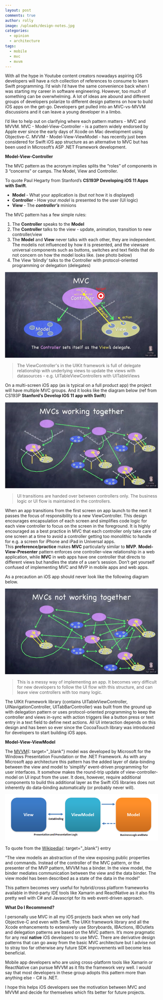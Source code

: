 ```yaml
---
layout: post
comments: true
author: rolly
image: /uploads/design-notes.jpg
categories:
  - opinion
  - architecture
tags:
  - mobile
  - mvc
  - mvvm
---
```


With all the hype in Youtube content creators nowadays aspiring iOS developers will have a rich collection of references to consume to learn Swift programming. I’d wish I’d have the same convenience back when I was starting my career in software engineering. However, too much of something can be overwhelming. A lot of ideas are abound and different groups of developers polarize to different design patterns on how to build iOS apps on the get-go. Developers get pulled into an MVC-vs-MVVM discussions and it can leave a young developer in a limbo.
<!--base32-dnqq4t8-base32-->

I’d like to help out on clarifying where each pattern matters - MVC and MVVM. MVC - Model-View-Controller - is a pattern widely endorsed by Apple ever since the early days of Xcode on Mac development using Objective-C. MVVM - Model-View-ViewModel - has recently just been considered for Swift iOS app structure as an alternative to MVC but has been used in Microsoft’s ASP .NET Framework development.

**Model-View-Controller**

The MVC pattern as the acronym implies splits the “roles” of components in 3 “concerns” or camps. The Model, View and Controller.

To quote Paul Hegarty from Stanford’s **CS193P Developing iOS 11 Apps with Swift**.

* **Model&nbsp;**\- What your application is (but&nbsp;*not* how it is displayed)
* **Controller&nbsp;**\- How your&nbsp;*model* is presented to the user (UI logic)
* **View&nbsp;**\- The&nbsp;***controller’s*** minions

The MVC pattern has a few simple rules:

1. The&nbsp;**Controller** speaks to the&nbsp;**Model**
2. The&nbsp;**Controller** talks to the view - update, animation, transition to new controller/view
3. The&nbsp;**Model** and&nbsp;**View** never talks with each other, they are independent. The modelis not influenced by how it is presented, and the viewsare universal components such as buttons, switches and text fields that do not concern on how the model looks like. (see photo below)
4. The View ‘blindly’ talks to the Controller with protocol-oriented programming or delegation (delegates)

<span class="image fit"><img alt="" title="Model-View-Controller Diagram" data-cms-popout-id="image-1" src="/uploads/mvc-diagram.jpg" /></span>

> The ViewController's in the UIKit framework is full of delegate relationship with underlying views to update the views with datasources - e.g. UITableViewControllers with UITableViews

On a multi-screen iOS app (as is typical on a full product app) the project will have multiple MVC groups. And it looks like the diagram below (ref from CS193P **Stanford’s Develop IOS 11 app with Swift**)&nbsp;

![](/uploads/diagram-mvc-model.jpg)

> UI transitions are handed over between controllers only. The business logic or UI flow is maintained in the controllers.

When an app transitions from the first screen on app launch to the next it passes the focus of responsibility to a new ViewController. This design encourages encapsulation of each screen and simplifies code logic for each view controller to focus on the screen in the foreground. It is highly encouraged as a best practice in MVC that each controller only take care of one screen at a time to avoid a controller getting too monolithic to handle for e.g. a screen for iPhone and iPad in Universal apps. This&nbsp;**preference/practice** makes&nbsp;**MVC** particularly similar to&nbsp;**MVP**.&nbsp;**Model-View-Presenter** pattern enforces one controller-view relationship in a web application, while&nbsp;**MVC** in web apps have one controller that directs to different views but handles the state of a user’s session. Don’t get yourself confused of implementing MVC and MVP in mobile apps and web apps.

As a precaution an iOS app should never look like the following diagram below.

![](/uploads/mvc-not-working.jpg)

> This is a messy way of implementing an app. It becomes very difficult for new developers to follow the UI flow with this structure, and can leave view controllers with too many logic.

The UIKit Framework library (contains UITableViewController, UINavigationController, UITabBarController) was built from the ground up with delegation pattern or uses protocol-oriented programming to keep the controller and views in-sync with action triggers like a button press or text entry in a text field to define next actions. All UI interaction depends on this design and has been so ever since the CocoaTouch library was introduced for developers to start building iOS apps.

**Model-View-ViewModel**

The&nbsp;[MVVM](https://en.wikipedia.org/wiki/Model%E2%80%93view%E2%80%93viewmodel){: target="_blank"}&nbsp;model was developed by Microsoft for the Windows Presentation Foundation or the .NET Framework. As with any Microsoft app architecture this pattern has the added layer of data-binding between the view and model to ‘simplify’ event-driven programming for user interfaces. It somehow makes the round-trip update of view-controller-model on UI input from the user. It does, however, require additional components to build this additional layer as the Swift iOS libraries does not inherently do data-binding automatically (or probably never will).

![](/uploads/mvvm-diagram.png)

To quote from the&nbsp;[Wikipedia](https://en.wikipedia.org/wiki/Model%E2%80%93view%E2%80%93viewmodel?fbclid=IwAR1Om1x1o859nNlKqN4AngwdflgSqxXJlNe653_AGjmRMgLM07jlrkW4Oqg){: target="_blank"}&nbsp;entry

“The view modelis an abstraction of the view exposing public properties and commands. Instead of the controller of the MVC pattern, or the presenter of the MVP pattern, MVVM has a binder. In the view model, the binder mediates communication between the view and the data binder. The view model has been described as a state of the data in the model”

This pattern becomes very useful for hybrid/cross platform frameworks available in third-party IDE tools like Xamarin and ReactNative as it also fits pretty well with C\# and Javascript for its web event-driven approach.

**What Do I Recommend?**

I personally use MVC in all my iOS projects back when we only had Objective-C and even with Swift. The UIKit framework library and all the Xcode enhancements to extensively use Storyboards, IBActions, IBOutlets and delegation patterns are based on the MVC pattern. It’s more pragmatic for any real&nbsp;**native** iOS developers to use MVC. There are derivative design patterns that can go away from the basic MVC architecture but I advise not to stray too far otherwise any future SDK improvements will become less beneficial.

Mobile app developers who are using cross-platform tools like Xamarin or ReactNative can pursue MVVM as it fits the framework very well. I would say that most developers in these group adopts this pattern more than anything else - C\# is .NET.

I hope this helps iOS developers see the motivation between MVC and MVVM and decide for themselves which fits better for future projects.